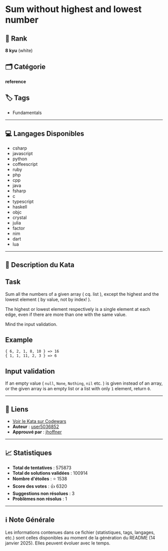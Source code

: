# Sum without highest and lowest number

## 🏅 Rank
**8 kyu** (white)

## 🗂️ Catégorie
**reference**

## 🏷️ Tags
- Fundamentals

---

## 💻 Langages Disponibles
- csharp
- javascript
- python
- coffeescript
- ruby
- php
- cpp
- java
- fsharp
- c
- typescript
- haskell
- objc
- crystal
- julia
- factor
- nim
- dart
- lua

---

## 📜 Description du Kata

## Task

Sum all the numbers of a given array ( cq. list ), except the highest and the lowest element ( by value, not by index! ).

The highest or lowest element respectively is a single element at each edge, even if there are more than one with the same value.

Mind the input validation.

## Example

    { 6, 2, 1, 8, 10 } => 16
    { 1, 1, 11, 2, 3 } => 6

## Input validation

If an empty value ( `null`, `None`, `Nothing`, `nil` etc. ) is given instead of an array, or the given array is an empty list or a list with only `1` element, return `0`.

---

## 🔗 Liens
- [Voir le Kata sur Codewars](https://www.codewars.com/kata/576b93db1129fcf2200001e6)
- **Auteur** : [user5036852](https://www.codewars.com/users/user5036852)
- **Approuvé par** : [jhoffner](https://www.codewars.com/users/jhoffner)

---

## 📈 Statistiques
- **Total de tentatives** : 575873
- **Total de solutions validées** : 100914
- **Nombre d'étoiles** : ⭐ 1538
- **Score des votes** : 👍 6320
- **Suggestions non résolues** : 3
- **Problèmes non résolus** : 1

---

## ℹ️ Note Générale
Les informations contenues dans ce fichier (statistiques, tags, langages, etc.) sont celles disponibles au moment de la génération du README (14 janvier 2025). Elles peuvent évoluer avec le temps.
